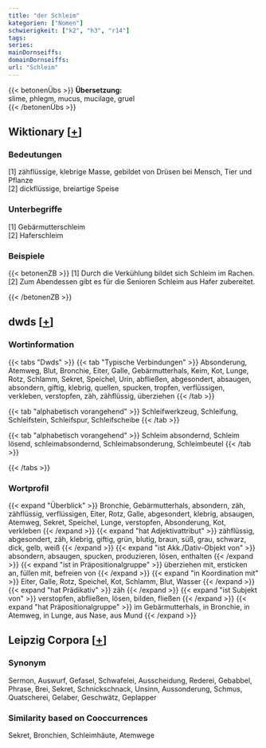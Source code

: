 ```yaml
---
title: "der Schleim"
kategorien: ["Nomen"]
schwierigkeit: ["k2", "h3", "r14"]
tags:
series:
mainDornseiffs:
domainDornseiffs:
url: "Schleim"
---
```


{{< betonenÜbs >}}
**Übersetzung:**  
slime, phlegm, mucus, mucilage, gruel  
{{< /betonenÜbs >}}

## Wiktionary [[+](https://de.wiktionary.org/wiki/Schleim)]

### Bedeutungen
[1] zähflüssige, klebrige Masse, gebildet von Drüsen bei Mensch, Tier und Pflanze  
[2] dickflüssige, breiartige Speise  

### Unterbegriffe
[1] Gebärmutterschleim  
[2] Haferschleim  

### Beispiele
{{< betonenZB >}}
[1] Durch die Verkühlung bildet sich Schleim im Rachen.  
[2] Zum Abendessen gibt es für die Senioren Schleim aus Hafer zubereitet.  

{{< /betonenZB >}}


## dwds [[+](https://www.dwds.de/wb/Schleim)]

### Wortinformation
{{< tabs "Dwds" >}}
{{< tab "Typische Verbindungen" >}}
Absonderung, Atemweg, Blut, Bronchie, Eiter, Galle, Gebärmutterhals, Keim, Kot, Lunge, Rotz, Schlamm, Sekret, Speichel, Urin, abfließen, abgesondert, absaugen, absondern, giftig, klebrig, quellen, spucken, tropfen, verflüssigen, verkleben, verstopfen, zäh, zähflüssig, überziehen
{{< /tab >}}

{{< tab "alphabetisch vorangehend" >}}
Schleifwerkzeug, Schleifung, Schleifstein, Schleifspur, Schleifscheibe
{{< /tab >}}

{{< tab "alphabetisch vorangehend" >}}
Schleim absondernd, Schleim lösend, schleimabsondernd, Schleimabsonderung, Schleimbeutel
{{< /tab >}}

{{< /tabs >}}

### Wortprofil
{{< expand "Überblick" >}} Bronchie, Gebärmutterhals, absondern, zäh, zähflüssig, verflüssigen, Eiter, Rotz, Galle, abgesondert, klebrig, absaugen, Atemweg, Sekret, Speichel, Lunge, verstopfen, Absonderung, Kot, verkleben {{< /expand >}}
{{< expand "hat Adjektivattribut" >}} zähflüssig, abgesondert, zäh, klebrig, giftig, grün, blutig, braun, süß, grau, schwarz, dick, gelb, weiß {{< /expand >}}
{{< expand "ist Akk./Dativ-Objekt von" >}} absondern, absaugen, spucken, produzieren, lösen, enthalten {{< /expand >}}
{{< expand "ist in Präpositionalgruppe" >}} überziehen mit, ersticken an, füllen mit, befreien von {{< /expand >}}
{{< expand "in Koordination mit" >}} Eiter, Galle, Rotz, Speichel, Kot, Schlamm, Blut, Wasser {{< /expand >}}
{{< expand "hat Prädikativ" >}} zäh {{< /expand >}}
{{< expand "ist Subjekt von" >}} verstopfen, abfließen, lösen, bilden, fließen {{< /expand >}}
{{< expand "hat Präpositionalgruppe" >}} im Gebärmutterhals, in Bronchie, in Atemweg, in Lunge, aus Nase, aus Mund {{< /expand >}}

## Leipzig Corpora [[+](https://corpora.uni-leipzig.de/en/res?word=Schleim&corpusId=deu_newscrawl-public_2018)]


### Synonym
Sermon, Auswurf, Gefasel, Schwafelei, Ausscheidung, Rederei, Gebabbel, Phrase, Brei, Sekret, Schnickschnack, Unsinn, Aussonderung, Schmus, Quatscherei, Gelaber, Geschwätz, Geplapper


### Similarity based on Cooccurrences
Sekret, Bronchien, Schleimhäute, Atemwege

